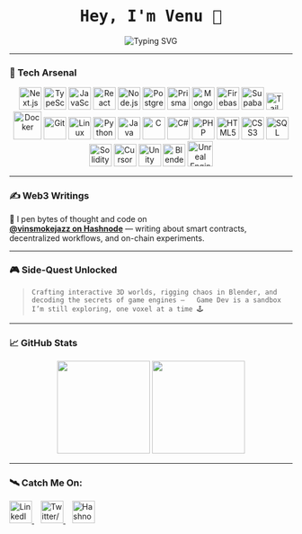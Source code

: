 <h1 align="center" style="font-family: 'Fira Code', monospace;">Hey, I'm Venu 👋</h1>

<p align="center">
  <img src="https://readme-typing-svg.demolab.com?font=Fira+Code&pause=1000&center=true&vCenter=true&color=F8F8F8&background=1A1B27FF&width=435&lines=crafting+3D+worlds;breaking+things+to+learn...;" alt="Typing SVG" />
</p>

---

### 🧠 Tech Arsenal

<div align="center">
  <img src="https://cdn.jsdelivr.net/gh/devicons/devicon/icons/nextjs/nextjs-original.svg" height="40" alt="Next.js" />
  <img src="https://cdn.jsdelivr.net/gh/devicons/devicon/icons/typescript/typescript-original.svg" height="40" alt="TypeScript" />
  <img src="https://cdn.jsdelivr.net/gh/devicons/devicon/icons/javascript/javascript-original.svg" height="40" alt="JavaScript" />
  <img src="https://cdn.jsdelivr.net/gh/devicons/devicon/icons/react/react-original.svg" height="40" alt="React" />
  <img src="https://cdn.jsdelivr.net/gh/devicons/devicon/icons/nodejs/nodejs-original.svg" height="40" alt="Node.js" />
  <img src="https://cdn.jsdelivr.net/gh/devicons/devicon/icons/postgresql/postgresql-original.svg" height="40" alt="PostgreSQL" />
<img src="https://img.icons8.com/?size=512&id=zJh5Gyrd6ZKu&format=png" height="40" alt="Prisma ORM" />
  <img src="https://cdn.jsdelivr.net/gh/devicons/devicon/icons/mongodb/mongodb-original.svg" height="40" alt="MongoDB" />
   <img src="https://www.svgrepo.com/show/353735/firebase.svg" height="40" alt="Firebase" />
  <img src="https://www.vectorlogo.zone/logos/supabase/supabase-icon.svg" height="40" alt="Supabase" />
  <img src="https://upload.wikimedia.org/wikipedia/commons/d/d5/Tailwind_CSS_Logo.svg" height="30" alt="Tailwind CSS" />
  <img src="https://cdn.jsdelivr.net/gh/devicons/devicon/icons/docker/docker-original.svg" height="50" alt="Docker" />
  <img src="https://cdn.jsdelivr.net/gh/devicons/devicon/icons/git/git-original.svg" height="40" alt="Git" />
  <img src="https://cdn.jsdelivr.net/gh/devicons/devicon/icons/linux/linux-original.svg" height="40" alt="Linux" />
  <img src="https://cdn.jsdelivr.net/gh/devicons/devicon/icons/python/python-original.svg" height="40" alt="Python" />
  <img src="https://cdn.jsdelivr.net/gh/devicons/devicon/icons/java/java-original.svg" height="40" alt="Java" />
  <img src="https://cdn.jsdelivr.net/gh/devicons/devicon/icons/c/c-original.svg" height="40" alt="C" />
  <img src="https://cdn.jsdelivr.net/gh/devicons/devicon/icons/csharp/csharp-original.svg" height="40" alt="C#" />
  <img src="https://cdn.jsdelivr.net/gh/devicons/devicon/icons/php/php-original.svg" height="40" alt="PHP" />
  <img src="https://cdn.jsdelivr.net/gh/devicons/devicon/icons/html5/html5-original.svg" height="40" alt="HTML5" />
  <img src="https://cdn.jsdelivr.net/gh/devicons/devicon/icons/css3/css3-original.svg" height="40" alt="CSS3" />
  <img src="https://cdn.jsdelivr.net/gh/devicons/devicon/icons/mysql/mysql-original.svg" height="40" alt="SQL" />
 <img src="https://www.svgrepo.com/show/374088/solidity.svg" height="40" alt="Solidity Logo" />
  <img src="https://img.icons8.com/?size=512&id=DiGZkjCzyZXn&format=png" height="40" alt="Cursor AI" />
  <img src="https://cdn.jsdelivr.net/gh/devicons/devicon/icons/unity/unity-original.svg" height="40" alt="Unity" />
  <img src="https://upload.wikimedia.org/wikipedia/commons/0/0c/Blender_logo_no_text.svg" height="40" alt="Blender" />
<img src="https://www.citypng.com/public/uploads/preview/hd-unreal-engine-white-logo-icon-png-7017516949697958pnkct2kiz.png" height="45" alt="Unreal Engine Logo" />
</div>

---

### ✍️ Web3 Writings

📓 I pen bytes of thought and code on  
[**@vinsmokejazz on Hashnode**](https://hashnode.com/@vinsmokejazz) — writing about smart contracts, decentralized workflows, and on-chain experiments.

---

### 🎮 Side-Quest Unlocked

> `Crafting interactive 3D worlds, rigging chaos in Blender, and decoding the secrets of game engines —  
Game Dev is a sandbox I’m still exploring, one voxel at a time 🕹️`  

---

### 📈 GitHub Stats

<div align="center">
  <img src="https://github-readme-stats.vercel.app/api?username=vinsmokeJazz&show_icons=true&theme=tokyonight&hide_title=true" height="165" />
  <img src="https://github-readme-stats.vercel.app/api/top-langs/?username=vinsmokeJazz&layout=compact&theme=tokyonight" height="165" />
</div>

---

### 🛰️ Catch Me On:

<p align="left">
  <a href="https://www.linkedin.com/in/venu-prasad-551b09340?utm_source=share&utm_campaign=share_via&utm_content=profile&utm" target="_blank">
    <img alt="LinkedIn" src="https://cdn.jsdelivr.net/gh/devicons/devicon/icons/linkedin/linkedin-original.svg" height="40" />
  </a>
  &nbsp;&nbsp;
  <a href="https://x.com/itsvenu15?t=pCTiprkVVjiUi6Q63AXrlw&s=09" target="_blank">
    <img alt="Twitter/X" src="https://upload.wikimedia.org/wikipedia/commons/5/57/X_logo_2023_%28white%29.png" height="40" />
  </a>
  &nbsp;&nbsp;
  <a href="https://hashnode.com/@vinsmokejazz" target="_blank">
    <img alt="Hashnode" src="https://cdn.hashnode.com/res/hashnode/image/upload/v1611902473383/CDyAuTy75.png" height="40" />
  </a>
</p>

